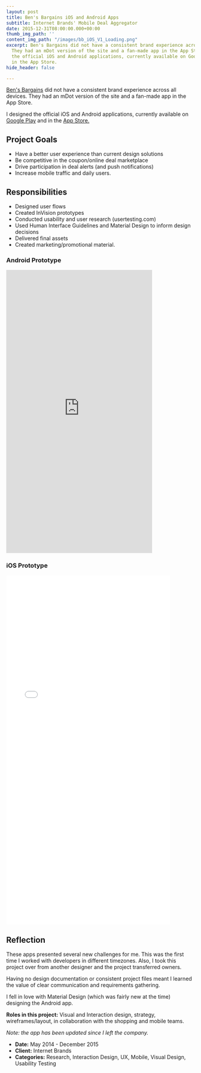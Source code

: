 ```yaml
---
layout: post
title: Ben's Bargains iOS and Android Apps
subtitle: Internet Brands' Mobile Deal Aggregator
date: 2015-12-31T08:00:00.000+00:00
thumb_img_path: ''
content_img_path: "/images/bb_iOS_V1_Loading.png"
excerpt: Ben's Bargains did not have a consistent brand experience across all devices.
  They had an mDot version of the site and a fan-made app in the App Store.  I designed
  the official iOS and Android applications, currently available on Google Play and
  in the App Store.
hide_header: false

---
```

[Ben's Bargains](https://bensbargains.com) did not have a consistent brand experience across all devices. They had an mDot version of the site and a fan-made app in the App Store.

I designed the official iOS and Android applications, currently available on [Google Play](https://play.google.com/store/apps/details?id=com.internetbrands.bensbargains&hl=en) and in the [App Store.](https://itunes.apple.com/us/app/bens-bargains-shopping-for/id986201093?mt=8)

## Project Goals

* Have a better user experience than current design solutions
* Be competitive in the coupon/online deal marketplace
* Drive participation in deal alerts (and push notifications)
* Increase mobile traffic and daily users.

## Responsibilities

* Designed user flows
* Created InVision prototypes
* Conducted usability and user research (usertesting.com)
* Used Human Interface Guidelines and Material Design to inform design decisions
* Delivered final assets
* Created marketing/promotional material.

### Android Prototype

<iframe src="https://marvelapp.com/ad2064?emb=1&iosapp=false&frameless=false" title="Marvel Prototype" width="390" height="755" allowTransparency="true" frameborder="0"></iframe>

### iOS Prototype

<iframe width="438" height="930" title="InVision Prototype" src="//invis.io/5CTI9DSD3ER" frameborder="0" allowfullscreen></iframe>

## Reflection

These apps presented several new challenges for me. This was the first time I worked with developers in different timezones. Also, I took this project over from another designer and the project transferred owners.

Having no design documentation or consistent project files meant I learned the value of clear communication and requirements gathering.

I fell in love with Material Design (which was fairly new at the time) designing the Android app.

**Roles in this project:** Visual and Interaction design, strategy, wireframes/layout, in collaboration with the shopping and mobile teams.

_Note: the app has been updated since I left the company._

* **Date:** May 2014 - December 2015
* **Client:** Internet Brands
* **Categories:** Research, Interaction Design, UX, Mobile, Visual Design, Usability Testing